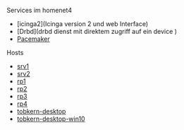  Services im homenet4

* [icinga2](Icinga version 2 und web Interface)
* [Drbd](drbd dienst mit direktem zugriff auf ein device )
* [Pacemaker](https://gitlab.com/tobkern1980/home-net4-environment/wikis/pacemaker)

Hosts
* [srv1](srv1)
* [srv2](srv2)
* [rp1](rp1)
* [rp2](rp2)
* [rp3](rp3)
* [rp4](rp4)
* [tobkern-desktop](tobkern-desktop)
* [tobkern-desktop-win10](tobkern-desktop-win10)

